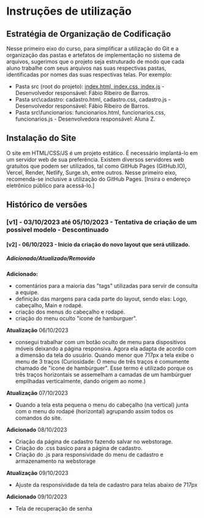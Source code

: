 # Instruções de utilização

## Estratégia de Organização de Codificação 

Nesse primeiro eixo do curso, para simplificar a utilização do Git e a organização das pastas e artefatos de implementação no sistema de arquivos, sugerimos que o projeto seja estruturado de modo que cada aluno trabalhe com seus arquivos nas suas respectivas pastas, identificadas por nomes das suas respectivas telas. Por exemplo:
- Pasta src (root do projeto): [index.html, index.css, index.js](https://github.com/ICEI-PUC-Minas-PMV-ADS/pmv-ads-2023-2-e1-proj-web-t6-catalogocinematograficodigital/tree/dev/Fabio/codigo-fonte/scr) - Desenvolvedor responsável: Fábio Ribeiro de Barros.
- Pasta src\cadastro: cadastro.html, cadastro.css, cadastro.js - Desenvolvedor responsável: Fábio Ribeiro de Barros.
- Pasta src\funcionarios: funcionarios.html, funcionarios.css, funcionarios.js  - Desenvolvedora responsável: Aluna Z.

## Instalação do Site

O site em HTML/CSS/JS é um projeto estático. É necessário implantá-lo em um servidor web de sua preferência. Existem diversos servidores web gratuitos que podem ser utilizados, tal como GitHub Pages (GitHub.IO), Vercel, Render, Netlify, Surge.sh, entre outros. Nesse primeiro eixo, recomenda-se inclusive a utilização do GitHub Pages. [Insira o endereço eletrônico público para acessá-lo.] 

## Histórico de versões
### [v1] - 03/10/2023 até 05/10/2023 - Tentativa de criação de um possivel modelo - Descontinuado
#### [v2] - 06/10/2023 - Inicio da criação do novo layout que será utilizado.
##### Adicionado/Atualizado/Removido
**Adicionado:** 

- comentários para a maioria das "tags" utilizadas para servir de consulta a equipe.
- definição das margens para cada parte do layout, sendo elas:
Logo, cabeçalho, Main e rodapé.
- criação dos menus do cabeçalho e rodapé.
- criação do menu oculto "icone de hamburguer".

**Atualização** 06/10/2023

- consegui trabalhar com um botão oculto de menu para dispositivos móveis deixando a página responsiva. Agora ela adapta de acordo com a dimensão da tela do usuário. Quando menor que 717px a tela exibe o menu de 3 traços (Curiosidade: O menu de três traços é comumente chamado de "ícone de hambúrguer". Esse termo é utilizado porque os três traços horizontais se assemelham a camadas de um hambúrguer empilhadas verticalmente, dando origem ao nome.)

**Atualização** 07/10/2023

- Quando a tela esta pequena o menu do cabeçalho (na vertical) junta com o menu do rodapé (horizontal) agrupando assim todos os comandos do site.

**Adicionado** 08/10/2023

- Criação da página de cadastro fazendo salvar no webstorage.
- Criação do .css basico para a página de cadastro.
- Criação do .js para responsividade do menu de cadastro e armazenamento na webstorage

**Atualização** 09/10/2023

- Ajuste da responsividade da tela de cadastro para telas abaixo de 717px

**Adicionado** 09/10/2023

- Tela de recuperação de senha


